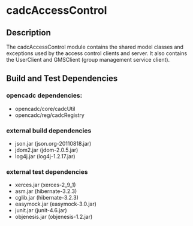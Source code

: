 # cadcAccessControl

## Description
The cadcAccessControl module contains the shared model classes and exceptions used by the access control clients and server.  It also contains the UserClient and GMSClient (group management service client).

## Build and Test Dependencies

### opencadc dependencies:
- opencadc/core/cadcUtil
- opencadc/reg/cadcRegistry

### external build dependencies
- json.jar (json.org-20110818.jar)
- jdom2.jar (jdom-2.0.5.jar)
- log4j.jar (log4j-1.2.17.jar)

### external test dependencies
- xerces.jar (xerces-2_9_1)
- asm.jar (hibernate-3.2.3)
- cglib.jar (hibernate-3.2.3)
- easymock.jar (easymock-3.0.jar)
- junit.jar (junit-4.6.jar)
- objenesis.jar (objenesis-1.2.jar)
